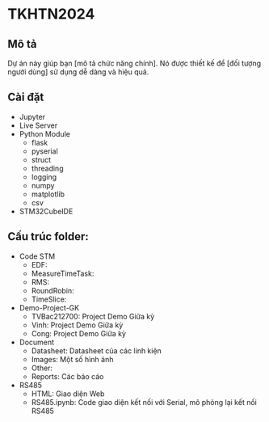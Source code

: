 # TKHTN2024
 
## Mô tả
Dự án này giúp bạn [mô tả chức năng chính]. Nó được thiết kế để [đối tượng người dùng] sử dụng dễ dàng và hiệu quả.

## Cài đặt
+ Jupyter
+ Live Server
+ Python Module
    + flask
    + pyserial
    + struct
    + threading
    + logging 
    + numpy
    + matplotlib
    + csv
+ STM32CubeIDE

## Cấu trúc folder:
+ Code STM
    + EDF:
    + MeasureTimeTask:
    + RMS:
    + RoundRobin:
    + TimeSlice:
+ Demo-Project-GK
    + TVBac212700: Project Demo Giữa kỳ
    + Vinh: Project Demo Giữa kỳ
    + Cong: Project Demo Giữa kỳ
+ Document
    + Datasheet: Datasheet của các linh kiện
    + Images: Một số hình ảnh 
    + Other:
    + Reports: Các báo cáo
+ RS485
    + HTML: Giao diện Web 
    + RS485.ipynb: Code giao diện kết nối với Serial, mô phỏng lại kết nối RS485